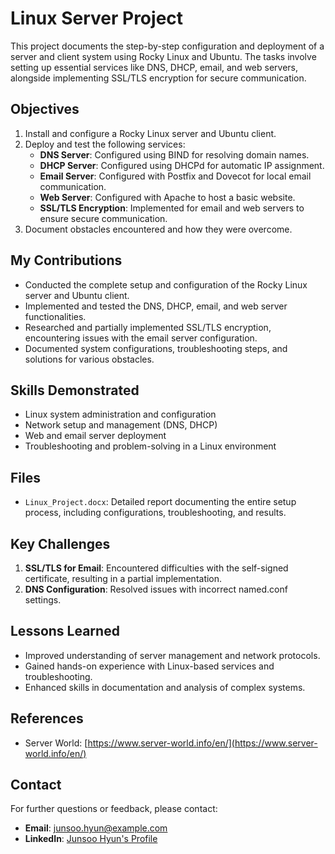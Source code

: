 # Linux Server Project

This project documents the step-by-step configuration and deployment of a server and client system using Rocky Linux and Ubuntu. The tasks involve setting up essential services like DNS, DHCP, email, and web servers, alongside implementing SSL/TLS encryption for secure communication.

## Objectives
1. Install and configure a Rocky Linux server and Ubuntu client.
2. Deploy and test the following services:
   - **DNS Server**: Configured using BIND for resolving domain names.
   - **DHCP Server**: Configured using DHCPd for automatic IP assignment.
   - **Email Server**: Configured with Postfix and Dovecot for local email communication.
   - **Web Server**: Configured with Apache to host a basic website.
   - **SSL/TLS Encryption**: Implemented for email and web servers to ensure secure communication.
3. Document obstacles encountered and how they were overcome.

## My Contributions
- Conducted the complete setup and configuration of the Rocky Linux server and Ubuntu client.
- Implemented and tested the DNS, DHCP, email, and web server functionalities.
- Researched and partially implemented SSL/TLS encryption, encountering issues with the email server configuration.
- Documented system configurations, troubleshooting steps, and solutions for various obstacles.

## Skills Demonstrated
- Linux system administration and configuration
- Network setup and management (DNS, DHCP)
- Web and email server deployment
- Troubleshooting and problem-solving in a Linux environment

## Files
- `Linux_Project.docx`: Detailed report documenting the entire setup process, including configurations, troubleshooting, and results.

## Key Challenges
1. **SSL/TLS for Email**: Encountered difficulties with the self-signed certificate, resulting in a partial implementation.
2. **DNS Configuration**: Resolved issues with incorrect named.conf settings.

## Lessons Learned
- Improved understanding of server management and network protocols.
- Gained hands-on experience with Linux-based services and troubleshooting.
- Enhanced skills in documentation and analysis of complex systems.

## References
- Server World: [https://www.server-world.info/en/](https://www.server-world.info/en/)

## Contact
For further questions or feedback, please contact:
- **Email**: junsoo.hyun@example.com
- **LinkedIn**: [Junsoo Hyun's Profile](https://linkedin.com/in/your-profile)
